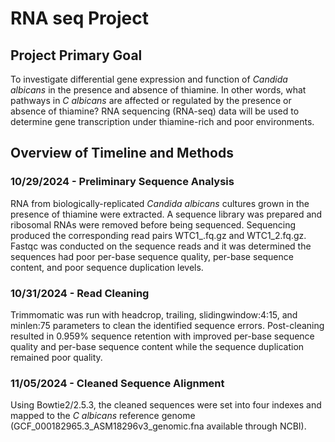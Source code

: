 # RNA seq Project
## Project Primary Goal
To investigate differential gene expression and function of _Candida albicans_ in the presence and absence of thiamine. In other words, what pathways in _C albicans_ are 
affected or regulated by the presence or absence of thiamine? RNA sequencing (RNA-seq) data will be used to determine gene transcription under thiamine-rich and poor environments. 
## Overview of Timeline and Methods
### 10/29/2024 - Preliminary Sequence Analysis
RNA from biologically-replicated _Candida albicans_ cultures grown in the presence of thiamine were extracted. A sequence library was prepared and ribosomal RNAs were removed 
before being sequenced. Sequencing produced the corresponding read pairs WTC1_.fq.gz and WTC1_2.fq.gz. Fastqc was conducted on the sequence reads and it was determined the 
sequences had poor per-base sequence quality, per-base sequence content, and poor sequence duplication levels. 
### 10/31/2024 - Read Cleaning
Trimmomatic was run with headcrop, trailing, slidingwindow:4:15, and minlen:75 parameters to clean the identified sequence errors. Post-cleaning resulted in 0.959% sequence
retention with improved per-base sequence quality and per-base sequence content while the sequence duplication remained poor quality.
### 11/05/2024 - Cleaned Sequence Alignment
Using Bowtie2/2.5.3, the cleaned sequences were set into four indexes and mapped to the _C albicans_ reference genome (GCF_000182965.3_ASM18296v3_genomic.fna available 
through NCBI). 
